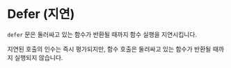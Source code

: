 # Defer (지연)


`defer` 문은 둘러싸고 있는 함수가 반환될 때까지 함수 실행을 지연시킵니다.

지연된 호출의 인수는 즉시 평가되지만, 함수 호출은 둘러싸고 있는 함수가 반환될 때까지 실행되지 않습니다.